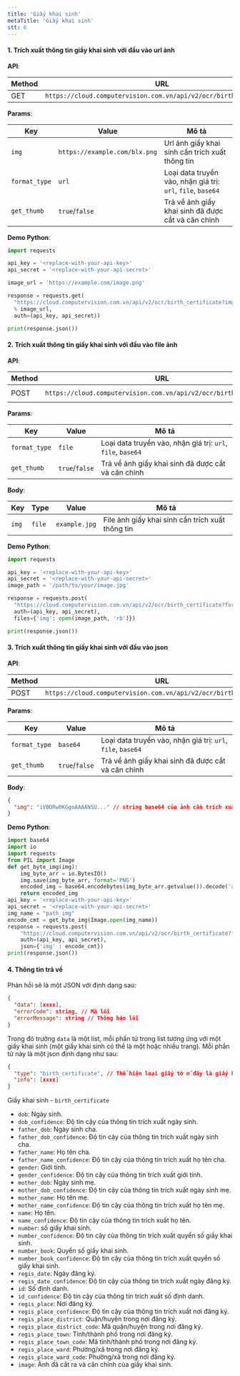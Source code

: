 ```yaml
---
title: 'Giấy khai sinh'
metaTitle: 'Giấy khai sinh'
stt: 6
---
```


#### 1. Trích xuất thông tin giấy khai sinh với đầu vào url ảnh

**API**:

| Method | URL                                                                |
| ------ | ------------------------------------------------------------------ |
| GET    | `https://cloud.computervision.com.vn/api/v2/ocr/birth_certificate` |

**Params**:

| Key           | Value                         | Mô tả                                                       |
| ------------- | ----------------------------- | ----------------------------------------------------------- |
| `img`         | `https://example.com/blx.png` | Url ảnh giấy khai sinh cần trích xuất thông tin             |
| `format_type` | `url`                         | Loại data truyền vào, nhận giá trị: `url`, `file`, `base64` |
| `get_thumb`   | `true`/`false`                | Trả về ảnh giấy khai sinh đã được cắt và căn chỉnh          |

**Demo Python**:

```python
import requests

api_key = '<replace-with-your-api-key>'
api_secret = '<replace-with-your-api-secret>'

image_url = 'https://example.com/image.png'

response = requests.get(
  "https://cloud.computervision.com.vn/api/v2/ocr/birth_certificate?img=%s&format_type=url&get_thumb=false"
  % image_url,
  auth=(api_key, api_secret))

print(response.json())

```

#### 2. Trích xuất thông tin giấy khai sinh với đầu vào file ảnh

**API**:

| Method | URL                                                                | content-type          |
| ------ | ------------------------------------------------------------------ | --------------------- |
| POST   | `https://cloud.computervision.com.vn/api/v2/ocr/birth_certificate` | `multipart/form-data` |

**Params**:

| Key           | Value          | Mô tả                                                       |
| ------------- | -------------- | ----------------------------------------------------------- |
| `format_type` | `file`         | Loại data truyền vào, nhận giá trị: `url`, `file`, `base64` |
| `get_thumb`   | `true`/`false` | Trả về ảnh giấy khai sinh đã được cắt và căn chỉnh          |

**Body**:

| Key   | Type   | Value         | Mô tả                                            |
| ----- | ------ | ------------- | ------------------------------------------------ |
| `img` | `file` | `example.jpg` | File ảnh giấy khai sinh cần trích xuất thông tin |

**Demo Python**:

```python
import requests

api_key = '<replace-with-your-api-key>'
api_secret = '<replace-with-your-api-secret>'
image_path = '/path/to/your/image.jpg'

response = requests.post(
  "https://cloud.computervision.com.vn/api/v2/ocr/birth_certificate?format_type=file&get_thumb=false",
  auth=(api_key, api_secret),
  files={'img': open(image_path, 'rb')})

print(response.json())

```

#### 3. Trích xuất thông tin giấy khai sinh với đầu vào json

**API**:

| Method | URL                                                                | content-type       |
| ------ | ------------------------------------------------------------------ | ------------------ |
| POST   | `https://cloud.computervision.com.vn/api/v2/ocr/birth_certificate` | `application/json` |

**Params**:

| Key           | Value          | Mô tả                                                       |
| ------------- | -------------- | ----------------------------------------------------------- |
| `format_type` | `base64`       | Loại data truyền vào, nhận giá trị: `url`, `file`, `base64` |
| `get_thumb`   | `true`/`false` | Trả về ảnh giấy khai sinh đã được cắt và căn chỉnh          |

**Body**:

```json
{
  "img": "iVBORw0KGgoAAAANSU..." // string base64 của ảnh cần trích xuất
}
```

**Demo Python**:

```python
import base64
import io
import requests
from PIL import Image
def get_byte_img(img):
    img_byte_arr = io.BytesIO()
    img.save(img_byte_arr, format='PNG')
    encoded_img = base64.encodebytes(img_byte_arr.getvalue()).decode('ascii')
    return encoded_img
api_key = '<replace-with-your-api-key>'
api_secret = '<replace-with-your-api-secret>'
img_name = "path_img"
encode_cmt = get_byte_img(Image.open(img_name))
response = requests.post(
    "https://cloud.computervision.com.vn/api/v2/ocr/birth_certificate?format_type=base64&get_thumb=false",
    auth=(api_key, api_secret),
    json={'img' : encode_cmt})
print(response.json())
```

#### 4. Thông tin trả về

Phản hồi sẽ là một JSON với định dạng sau:

```json
{
  "data": [xxxx],
  "errorCode": string, // Mã lỗi
  "errorMessage": string // Thông báo lỗi
}
```

Trong đó trường `data` là một list, mỗi phần tử trong list tương ứng với một giấy khai sinh (một giấy khai sinh có thể là một hoặc nhiều trang). Mỗi phần tử này là một json định dạng như sau:

```json
{
  "type": "birth_certificate", // Thể hiện loại giấy tờ ở đây là giấy khai sinh
  "info": [xxxx]
}
```

Giấy khai sinh - `birth_certificate`

- `dob`: Ngày sinh.
- `dob_confidence`: Độ tin cậy của thông tin trích xuất ngày sinh.
- `father_dob`: Ngày sinh cha.
- `father_dob_confidence`: Độ tin cậy của thông tin trích xuất ngày sinh cha.
- `father_name`: Họ tên cha.
- `father_name_confidence`: Độ tin cậy của thông tin trích xuất họ tên cha.
- `gender`: Giới tính.
- `gender_confidence`: Độ tin cậy của thông tin trích xuất giới tính.
- `mother_dob`: Ngày sinh mẹ.
- `mother_dob_confidence`: Độ tin cậy của thông tin trích xuất ngày sinh mẹ.
- `mother_name`: Họ tên mẹ.
- `mother_name_confidence`: Độ tin cậy của thông tin trích xuất họ tên mẹ.
- `name`: Họ tên.
- `name_confidence`: Độ tin cậy của thông tin trích xuất họ tên.
- `number`: số giấy khai sinh.
- `number_confidence`: Độ tin cậy của thông tin trích xuất quyển số giấy khai sinh.
- `number_book`: Quyển số giấy khai sinh.
- `number_book_confidence`: Độ tin cậy của thông tin trích xuất quyển số giấy khai sinh.
- `regis_date`: Ngày đăng ký.
- `regis_date_confidence`: Độ tin cậy của thông tin trích xuất ngày đăng ký.
- `id`: Số định danh.
- `id_confidence`: Độ tin cậy của thông tin trích xuất số định danh.
- `regis_place`: Nơi đăng ký.
- `regis_place_confidence`: Độ tin cậy của thông tin trích xuất nơi đăng ký.
- `regis_place_district`: Quận/huyện trong nơi đăng ký.
- `regis_place_district_code`: Mã quận/huyện trong nơi đăng ký.
- `regis_place_town`: Tỉnh/thành phố trong nơi đăng ký.
- `regis_place_town_code`: Mã tỉnh/thành phố trong nơi đăng ký.
- `regis_place_ward`: Phường/xã trong nơi đăng ký.
- `regis_place_ward_code`: Phường/xã trong nơi đăng ký.
- `image`: Ảnh đã cắt ra và căn chỉnh của giấy khai sinh.
